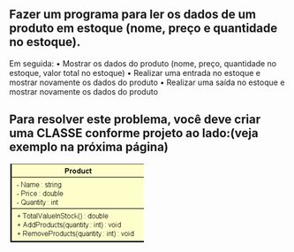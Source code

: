 ## Fazer um programa para ler os dados de um produto em estoque (nome, preço e quantidade no estoque). 

 Em seguida:
 • Mostrar os dados do produto (nome, preço, quantidade no estoque, valor total no
 estoque)
 • Realizar uma entrada no estoque e mostrar novamente os dados do produto
 • Realizar uma saída no estoque e mostrar novamente os dados do produto

 ## Para resolver este problema, você deve criar uma CLASSE conforme projeto ao lado:(veja exemplo na próxima página)

 ![alt text](image.png)

